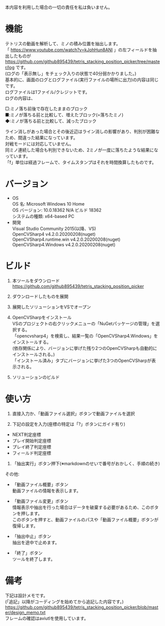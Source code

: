 本内容を利用した場合の一切の責任を私は負いません。

# 機能
テトリスの動画を解析して、ミノの積み位置を抽出します。    
「 https://www.youtube.com/watch?v=kJohHun8ANI 」の左フィールドを抽出したものが https://github.com/github895439/tetris_stacking_position_picker/tree/master/log です。    
(ログの「表示無し」をチェック入りの状態で40分弱かかりました。)    
基本的に、画面のログとログファイル(実行ファイルの場所に出力)の内容は同じです。    
ログファイルは1ファイル/クレジットです。    
ログの内容は、

□:ミノ落ち前後で存在したままのブロック    
■:ミノが落ちる前と比較して、増えたブロック(=落ちたミノ)    
◆:ミノが落ちる前と比較して、減ったブロック    

ライン消しがあった場合とその後近辺はライン消しの影響があり、判別が困難なため、間違った結果になっています。    
対戦モードには対応していません。    
同ミノ連続した場合も判別できないため、2ミノが一度に落ちたような結果になっています。    
「f」単位は経過フレームで、タイムスタンプはそれを時間換算したものです。

# バージョン
- OS    
OS 名:                  Microsoft Windows 10 Home    
OS バージョン:          10.0.18362 N/A ビルド 18362    
システムの種類:         x64-based PC
- 開発    
Visual Studio Community 2015(以降、VS)    
OpenCVSharp4 v4.2.0.20200208(nuget)    
OpenCVSharp4.runtime.win v4.2.0.20200208(nuget)    
OpenCVSharp4.Windows v4.2.0.20200208(nuget)    

# ビルド
1. 本ツールをダウンロード    
https://github.com/github895439/tetris_stacking_position_picker

1. ダウンロードしたものを展開

1. 展開したソリューションをVSでオープン

1. OpenCVSharpをインストール    
VSのプロジェクトの右クリックメニューの「NuGetパッケージの管理」を選択する。    
「opencvsharp4」を検索し、結果一覧の「OpenCVSharp4.Windows」をインストールする。    
(依存関係により、バージョンに挙げた残り2つのOpenCVSharpも自動的にインストールされる。)    
「インストール済み」タブにバージョンに挙げた3つのOpenCVSharpが表示される。

1. ソリューションのビルド

# 使い方
1. 直接入力か、「動画ファイル選択」ボタンで動画ファイルを選択

1. 下記の設定を入力(座標の特定は「?」ボタンにガイド有り)
- NEXT判定座標
- プレイ開始判定座標
- プレイ終了判定座標
- フィールド判定座標

1. 「抽出実行」ボタン押下(※markdownのせいで番号がおかしく、手順の続き)

その他:
- 「動画ファイル概要」ボタン    
動画ファイルの情報を表示します。

- 「動画ファイル変更」ボタン    
情報表示や抽出を行った場合はデータを破棄する必要があるため、このボタンを押します。    
このボタンを押すと、動画ファイルのパスや「動画ファイル概要」ボタンが復帰します。

- 「抽出中止」ボタン    
抽出を途中で止めます。

- 「終了」ボタン    
ツールを終了します。

# 備考    
下記は設計メモです。    
(「追記」以降がコーディングを始めてから追記した内容です。)    
https://github.com/github895439/tetris_stacking_position_picker/blob/master/design_memo.txt    
フレームの確認はaviutlを使用しています。

